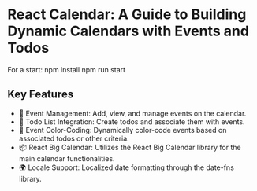 # React Calendar: A Guide to Building Dynamic Calendars with Events and Todos

For a start: 
npm install
npm run start

## Key Features

- 📆 Event Management: Add, view, and manage events on the calendar.
- 📝 Todo List Integration: Create todos and associate them with events.
- 🎨 Event Color-Coding: Dynamically color-code events based on associated todos or other criteria.
- 📦 React Big Calendar: Utilizes the React Big Calendar library for the main calendar functionalities.
- 🌍 Locale Support: Localized date formatting through the date-fns library.
